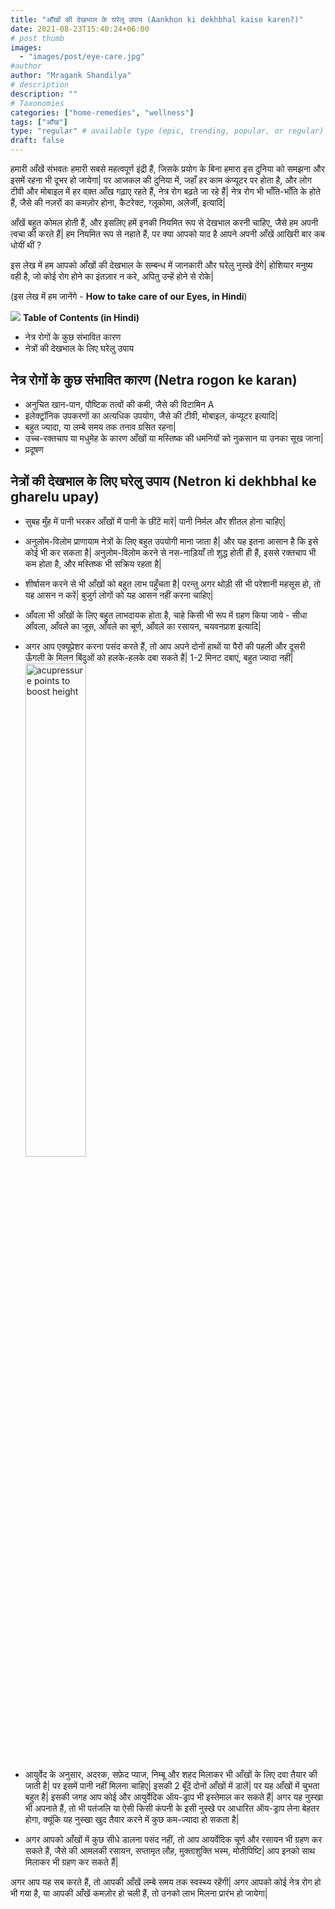 ```yaml
---
title: "आँखों की देखभाल के घरेलू उपाय (Aankhon ki dekhbhal kaise karen?)"
date: 2021-08-23T15:40:24+06:00
# post thumb
images:
  - "images/post/eye-care.jpg"
#author
author: "Mragank Shandilya"
# description
description: ""
# Taxonomies
categories: ["home-remedies", "wellness"]
tags: ["आँख"]
type: "regular" # available type (epic, trending, popular, or regular)
draft: false
---
```


हमारी आँखें संभवतः हमारी सबसे महत्वपूर्ण इंद्री हैं, जिसके प्रयोग के बिना हमारा इस दुनिया को समझना और इसमें रहना भी दूभर हो जायेगा| पर आजकल की दुनिया में, जहाँ हर काम कंप्यूटर पर होता है, और लोग टीवी और मोबाइल में हर वक़्त आँख गढ़ाए रहते हैं, नेत्र रोग बढ़ते जा रहे हैं| नेत्र रोग भी भाँति-भाँति के होते हैं, जैसे की नज़रों का कमज़ोर होना, कैटरेक्ट, ग्लूकोमा, अलेर्जी, इत्यादि| 

आँखें बहुत कोमल होती हैं, और इसलिए हमें इनकी नियमित रूप से देखभाल करनी चाहिए, जैसे हम अपनी त्वचा की करते हैं| हम नियमित रूप से नहाते हैं, पर क्या आपको याद है आपने अपनी आँखें आखिरी बार कब धोयीं थीं ? 

इस लेख में हम आपको आँखों की देखभाल के सम्बन्ध में जानकारी और घरेलु नुस्खे देंगे| होशियार मनुष्य वही है, जो कोई रोग होने का इंतज़ार न करे, अपितु उन्हें होने से रोके| 

(इस लेख में हम जानेंगे - <strong>How to take care of our Eyes, in Hindi</strong>)

<div class="toc-mak">
<img src="../../../images/pencil.png">
<b>Table of Contents (in Hindi)</b>
<ul>
<li>नेत्र रोगों के कुछ संभावित कारण</li>
<li>नेत्रों की देखभाल के लिए घरेलु उपाय</li>
</ul>
</div>

## नेत्र रोगों के कुछ संभावित कारण (Netra rogon ke karan)

* अनुचित खान-पान, पौष्टिक तत्वों की कमी, जैसे की विटामिन A
* इलेक्ट्रॉनिक उपकरणों का अत्यधिक उपयोग, जैसे की टीवी, मोबाइल, कंप्यूटर इत्यादि| 
* बहुत ज्यादा, या लम्बे समय तक तनाव ग्रसित रहना| 
* उच्च-रक्तचाप या मधुमेह के कारण आँखों या मस्तिष्क की धमनियों को नुकसान या उनका सूख जाना| 
* प्रदूषण 


## नेत्रों की देखभाल के लिए घरेलु उपाय (Netron ki dekhbhal ke gharelu upay)

* सुबह मुँह में पानी भरकर आँखों में पानी के छींटें मारें| पानी निर्मल और शीतल होना चाहिए| 

* अनुलोम-विलोम प्राणायाम नेत्रों के लिए बहुत उपयोगी माना जाता है| और यह इतना आसान है कि इसे कोई भी कर सकता है| अनुलोम-विलोम करने से नस-नाड़ियाँ तो शुद्ध होती ही हैं, इससे रक्तचाप भी कम होता है, और मस्तिष्क भी सक्रिय रहता है| 

* शीर्षासन करने से भी आँखों को बहुत लाभ पहुँचता है| परन्तु अगर थोड़ी सी भी परेशानी महसूस हो, तो यह आसन न करें| बुजुर्ग लोगों को यह आसन नहीं करना चाहिए| 

* आँवला भी आँखों के लिए बहुत लाभदायक होता है, चाहे किसी भी रूप में ग्रहण किया जाये - सीधा आँवला, आँवले का जूस, आँवले का चूर्ण, आँवले का रसायन, चयवनप्राश इत्यादि| 

* अगर आप एक्यूप्रेशर करना पसंद करते हैं, तो आप अपने दोनों हाथों या पैरों की पहली और दूसरी ऊँगली के मिलन बिंदुओं को हलके-हलके दबा सकते हैं| 1-2 मिनट दबाएं, बहुत ज्यादा नहीं| <br>
<img src="../../images/post/eyes-acupressure-points.png" alt="acupressure points to boost height" style="width:45%;height:45%;"> <br>

* आयुर्वेद के अनुसार, अदरक, सफ़ेद प्याज, निम्बू और शहद मिलाकर भी आँखों के लिए दवा तैयार की जाती है| पर इसमें पानी नहीं मिलना चाहिए| इसकी 2 बूँदें दोनों आँखों में डालें| पर यह आँखों में चुभता बहुत है| इसकी जगह आप कोई और आयुर्वेदिक ऑय-ड्राप भी इस्तेमाल कर सकते हैं| अगर यह नुस्खा भी अपनाते हैं, तो भी पतंजलि या ऐसी किसी कंपनी के इसी नुस्खे पर आधारित ऑय-ड्राप लेना बेहतर होगा, क्यूंकि यह नुस्खा खुद तैयार करने में कुछ कम-ज्यादा हो सकता है| 

* अगर आपको आँखों में कुछ सीधे डालना पसंद नहीं, तो आप आयर्वेदिक चूर्ण और रसायन भी ग्रहण कर सकते हैं, जैसे की आमलकी रसायन, सप्तामृत लौह, मुक्ताशुक्ति भस्म, मोतीपिष्टि| आप इनको साथ मिलाकर भी ग्रहण कर सकते हैं| 

अगर आप यह सब करते हैं, तो आपकी आँखें लम्बे समय तक स्वस्थ्य रहेंगी| अगर आपको कोई नेत्र रोग हो भी गया है, या आपकी आँखें कमज़ोर हो चली हैं, तो उनको लाभ मिलना प्रारंभ हो जायेगा| 
